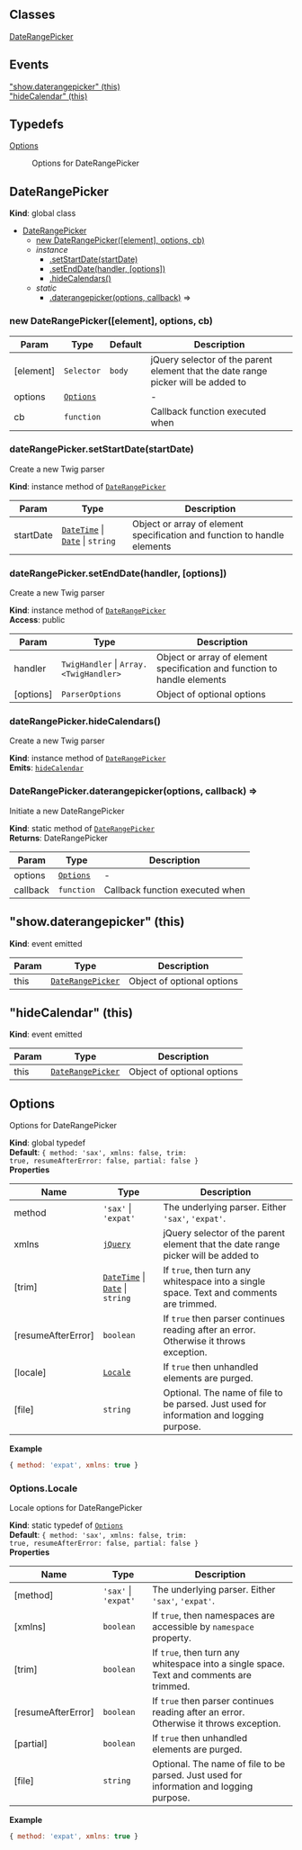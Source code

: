 ## Classes

<dl>
<dt><a href="#DateRangePicker">DateRangePicker</a></dt>
<dd></dd>
</dl>

## Events

<dl>
<dt><a href="#event_show.daterangepicker">"show.daterangepicker" (this)</a></dt>
<dd></dd>
<dt><a href="#event_hideCalendar">"hideCalendar" (this)</a></dt>
<dd></dd>
</dl>

## Typedefs

<dl>
<dt><a href="#Options">Options</a></dt>
<dd><p>Options for DateRangePicker</p>
</dd>
</dl>

<a name="DateRangePicker"></a>

## DateRangePicker
**Kind**: global class  

* [DateRangePicker](#DateRangePicker)
    * [new DateRangePicker([element], options, cb)](#new_DateRangePicker_new)
    * _instance_
        * [.setStartDate(startDate)](#DateRangePicker+setStartDate)
        * [.setEndDate(handler, [options])](#DateRangePicker+setEndDate)
        * [.hideCalendars()](#DateRangePicker+hideCalendars)
    * _static_
        * [.daterangepicker(options, callback)](#DateRangePicker.daterangepicker) ⇒

<a name="new_DateRangePicker_new"></a>

### new DateRangePicker([element], options, cb)

| Param | Type | Default | Description |
| --- | --- | --- | --- |
| [element] | <code>Selector</code> | <code>body</code> | jQuery selector of the parent element that the date range picker will be added to |
| options | [<code>Options</code>](#Options) |  | - |
| cb | <code>function</code> |  | Callback function executed when |

<a name="DateRangePicker+setStartDate"></a>

### dateRangePicker.setStartDate(startDate)
Create a new Twig parser

**Kind**: instance method of [<code>DateRangePicker</code>](#DateRangePicker)  

| Param | Type | Description |
| --- | --- | --- |
| startDate | [<code>DateTime</code>](https://moment.github.io/luxon/api-docs/index.html#datetime) \| [<code>Date</code>](https://developer.mozilla.org/en-US/docs/Web/JavaScript/Reference/Global_Objects/Date) \| <code>string</code> | Object or array of element specification and function to handle elements |

<a name="DateRangePicker+setEndDate"></a>

### dateRangePicker.setEndDate(handler, [options])
Create a new Twig parser

**Kind**: instance method of [<code>DateRangePicker</code>](#DateRangePicker)  
**Access**: public  

| Param | Type | Description |
| --- | --- | --- |
| handler | <code>TwigHandler</code> \| <code>Array.&lt;TwigHandler&gt;</code> | Object or array of element specification and function to handle elements |
| [options] | <code>ParserOptions</code> | Object of optional options |

<a name="DateRangePicker+hideCalendars"></a>

### dateRangePicker.hideCalendars()
Create a new Twig parser

**Kind**: instance method of [<code>DateRangePicker</code>](#DateRangePicker)  
**Emits**: [<code>hideCalendar</code>](#event_hideCalendar)  
<a name="DateRangePicker.daterangepicker"></a>

### DateRangePicker.daterangepicker(options, callback) ⇒
Initiate a new DateRangePicker

**Kind**: static method of [<code>DateRangePicker</code>](#DateRangePicker)  
**Returns**: DateRangePicker  

| Param | Type | Description |
| --- | --- | --- |
| options | [<code>Options</code>](#Options) | - |
| callback | <code>function</code> | Callback function executed when |

<a name="event_show.daterangepicker"></a>

## "show.daterangepicker" (this)
**Kind**: event emitted  

| Param | Type | Description |
| --- | --- | --- |
| this | [<code>DateRangePicker</code>](#DateRangePicker) | Object of optional options |

<a name="event_hideCalendar"></a>

## "hideCalendar" (this)
**Kind**: event emitted  

| Param | Type | Description |
| --- | --- | --- |
| this | [<code>DateRangePicker</code>](#DateRangePicker) | Object of optional options |

<a name="Options"></a>

## Options
Options for DateRangePicker

**Kind**: global typedef  
**Default**: <code>{ method: &#x27;sax&#x27;, xmlns: false, trim: true, resumeAfterError: false, partial: false }</code>  
**Properties**

| Name | Type | Description |
| --- | --- | --- |
| method | <code>&#x27;sax&#x27;</code> \| <code>&#x27;expat&#x27;</code> | The underlying parser. Either `'sax'`, `'expat'`. |
| xmlns | [<code>jQuery</code>](https://learn.jquery.com/using-jquery-core/jquery-object/) | jQuery selector of the parent element that the date range picker will be added to |
| [trim] | [<code>DateTime</code>](https://moment.github.io/luxon/api-docs/index.html#datetime) \| [<code>Date</code>](https://developer.mozilla.org/en-US/docs/Web/JavaScript/Reference/Global_Objects/Date) \| <code>string</code> | If `true`, then turn any whitespace into a single space. Text and comments are trimmed. |
| [resumeAfterError] | <code>boolean</code> | If `true` then parser continues reading after an error. Otherwise it throws exception. |
| [locale] | [<code>Locale</code>](#Options.Locale) | If `true` then unhandled elements are purged. |
| [file] | <code>string</code> | Optional. The name of file to be parsed. Just used for information and logging purpose. |

**Example**  
```js
{ method: 'expat', xmlns: true }
```
<a name="Options.Locale"></a>

### Options.Locale
Locale options for DateRangePicker

**Kind**: static typedef of [<code>Options</code>](#Options)  
**Default**: <code>{ method: &#x27;sax&#x27;, xmlns: false, trim: true, resumeAfterError: false, partial: false }</code>  
**Properties**

| Name | Type | Description |
| --- | --- | --- |
| [method] | <code>&#x27;sax&#x27;</code> \| <code>&#x27;expat&#x27;</code> | The underlying parser. Either `'sax'`, `'expat'`. |
| [xmlns] | <code>boolean</code> | If `true`, then namespaces are accessible by `namespace` property. |
| [trim] | <code>boolean</code> | If `true`, then turn any whitespace into a single space. Text and comments are trimmed. |
| [resumeAfterError] | <code>boolean</code> | If `true` then parser continues reading after an error. Otherwise it throws exception. |
| [partial] | <code>boolean</code> | If `true` then unhandled elements are purged. |
| [file] | <code>string</code> | Optional. The name of file to be parsed. Just used for information and logging purpose. |

**Example**  
```js
{ method: 'expat', xmlns: true }
```
